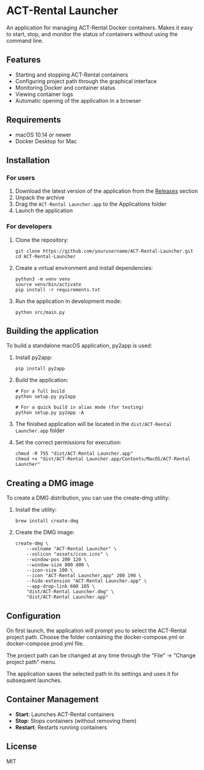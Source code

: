 # ACT-Rental Launcher

An application for managing ACT-Rental Docker containers. Makes it easy to start, stop, and monitor the status of containers without using the command line.

## Features

- Starting and stopping ACT-Rental containers
- Configuring project path through the graphical interface
- Monitoring Docker and container status
- Viewing container logs
- Automatic opening of the application in a browser

## Requirements

- macOS 10.14 or newer
- Docker Desktop for Mac

## Installation

### For users

1. Download the latest version of the application from the [Releases](https://github.com/yourusername/ACT-Rental-Launcher/releases) section
2. Unpack the archive
3. Drag the `ACT-Rental Launcher.app` to the Applications folder
4. Launch the application

### For developers

1. Clone the repository:
   ```
   git clone https://github.com/yourusername/ACT-Rental-Launcher.git
   cd ACT-Rental-Launcher
   ```

2. Create a virtual environment and install dependencies:
   ```
   python3 -m venv venv
   source venv/bin/activate
   pip install -r requirements.txt
   ```

3. Run the application in development mode:
   ```
   python src/main.py
   ```

## Building the application

To build a standalone macOS application, py2app is used:

1. Install py2app:
   ```
   pip install py2app
   ```

2. Build the application:
   ```
   # For a full build
   python setup.py py2app

   # For a quick build in alias mode (for testing)
   python setup.py py2app -A
   ```

3. The finished application will be located in the `dist/ACT-Rental Launcher.app` folder

4. Set the correct permissions for execution:
   ```
   chmod -R 755 "dist/ACT-Rental Launcher.app"
   chmod +x "dist/ACT-Rental Launcher.app/Contents/MacOS/ACT-Rental Launcher"
   ```

## Creating a DMG image

To create a DMG distribution, you can use the create-dmg utility:

1. Install the utility:
   ```
   brew install create-dmg
   ```

2. Create the DMG image:
   ```
   create-dmg \
       --volname "ACT-Rental Launcher" \
       --volicon "assets/icon.icns" \
       --window-pos 200 120 \
       --window-size 800 400 \
       --icon-size 100 \
       --icon "ACT-Rental Launcher.app" 200 190 \
       --hide-extension "ACT-Rental Launcher.app" \
       --app-drop-link 600 185 \
       "dist/ACT-Rental Launcher.dmg" \
       "dist/ACT-Rental Launcher.app"
   ```

## Configuration

On first launch, the application will prompt you to select the ACT-Rental project path. Choose the folder containing the docker-compose.yml or docker-compose.prod.yml file.

The project path can be changed at any time through the "File" -> "Change project path" menu.

The application saves the selected path in its settings and uses it for subsequent launches.

## Container Management

- **Start**: Launches ACT-Rental containers
- **Stop**: Stops containers (without removing them)
- **Restart**: Restarts running containers

## License

MIT
